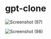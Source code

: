 # gpt-clone



![Screenshot (97)](https://user-images.githubusercontent.com/90024300/235361032-a38591c2-5df6-490d-be9d-6dcfb0328bdb.png)

![Screenshot (98)](https://user-images.githubusercontent.com/90024300/235361040-bcb01486-7b3e-46a1-9a9c-2021ad40e297.png)
